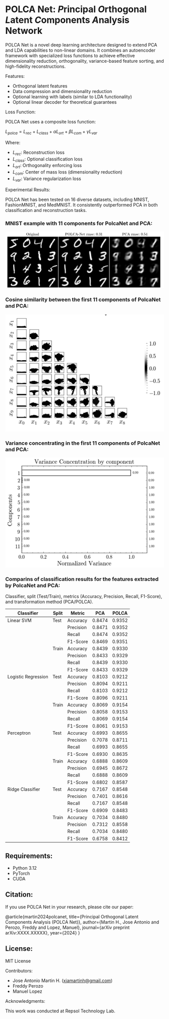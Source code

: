 # POLCA Net: *P*rincipal *O*rthogonal *L*atent *C*omponents *A*nalysis Network

POLCA Net is a novel deep learning architecture designed to extend PCA and LDA capabilities to non-linear domains. It combines an autoencoder framework with specialized loss functions to achieve effective dimensionality reduction, orthogonality, variance-based feature sorting, and high-fidelity reconstructions.

Features:

- Orthogonal latent features
- Data compression and dimensionality reduction
- Optional learning with labels (similar to LDA functionality)
- Optional linear decoder for theoretical guarantees

Loss Function:

POLCA Net uses a composite loss function:

$L_{polca} = L_{rec} + L_{class} + \alpha  L_{ort} + \beta L_{com} + \gamma L_{var}$

Where:
- $L_{rec}$: Reconstruction loss
- $L_{class}$: Optional classification loss
- $L_{ort}$: Orthogonality enforcing loss
- $L_{com}$: Center of mass loss (dimensionality reduction)
- $L_{var}$: Variance regularization loss

Experimental Results:

POLCA Net has been tested on 16 diverse datasets, including MNIST, FashionMNIST, and MedMNIST. It consistently outperformed PCA in both classification and reconstruction tasks.

### MNIST example with 11 components for PolcaNet and PCA:
![POLCA Net Architecture](assets/mnist_trained.png)

### Cosine similarity between the first 11 components of PolcaNet and PCA:
![POLCA Net Architecture](assets/mnist_cosine_similarity_of_components.png)

### Variance concentrating in the first 11 components of PolcaNet and PCA:
![POLCA Net Architecture](assets/mnist_variance.png)

###  Comparins of classification results for the features extracted by PolcaNet and PCA:
Classifier, split (Test/Train), metrics (Accuracy, Precision, Recall, F1-Score), and transformation method (PCA/POLCA).

| Classifier | Split | Metric | PCA | POLCA |
|------------|-------|--------|-----|-------|
| Linear SVM | Test  | Accuracy | 0.8474 | 0.9352 |
|            |       | Precision | 0.8471 | 0.9352 |
|            |       | Recall | 0.8474 | 0.9352 |
|            |       | F1-Score | 0.8469 | 0.9351 |
|            | Train | Accuracy | 0.8439 | 0.9330 |
|            |       | Precision | 0.8433 | 0.9329 |
|            |       | Recall | 0.8439 | 0.9330 |
|            |       | F1-Score | 0.8433 | 0.9329 |
| Logistic Regression | Test | Accuracy | 0.8103 | 0.9212 |
|                     |      | Precision | 0.8094 | 0.9211 |
|                     |      | Recall | 0.8103 | 0.9212 |
|                     |      | F1-Score | 0.8096 | 0.9211 |
|                     | Train | Accuracy | 0.8069 | 0.9154 |
|                     |       | Precision | 0.8058 | 0.9153 |
|                     |       | Recall | 0.8069 | 0.9154 |
|                     |       | F1-Score | 0.8061 | 0.9153 |
| Perceptron | Test  | Accuracy | 0.6993 | 0.8655 |
|            |       | Precision | 0.7078 | 0.8711 |
|            |       | Recall | 0.6993 | 0.8655 |
|            |       | F1-Score | 0.6930 | 0.8635 |
|            | Train | Accuracy | 0.6888 | 0.8609 |
|            |       | Precision | 0.6945 | 0.8672 |
|            |       | Recall | 0.6888 | 0.8609 |
|            |       | F1-Score | 0.6802 | 0.8587 |
| Ridge Classifier | Test | Accuracy | 0.7167 | 0.8548 |
|                  |      | Precision | 0.7401 | 0.8616 |
|                  |      | Recall | 0.7167 | 0.8548 |
|                  |      | F1-Score | 0.6909 | 0.8483 |
|                  | Train | Accuracy | 0.7034 | 0.8480 |
|                  |       | Precision | 0.7312 | 0.8558 |
|                  |       | Recall | 0.7034 | 0.8480 |
|                  |       | F1-Score | 0.6758 | 0.8412 |
 


## Requirements:

- Python 3.12
- PyTorch 
- CUDA 

## Citation:

If you use POLCA Net in your research, please cite our paper:

@article{martin2024polcanet,
  title={Principal Orthogonal Latent Components Analysis (POLCA Net)},
  author={Martin H., Jose Antonio and Perozo, Freddy and Lopez, Manuel},
  journal={arXiv preprint arXiv:XXXX.XXXXX},
  year={2024}
}

## License:

MIT License

Contributors:

- Jose Antonio Martin H. (xjamartinh@gmail.com)
- Freddy Perozo 
- Manuel Lopez 

Acknowledgments:

This work was conducted at Repsol Technology Lab.